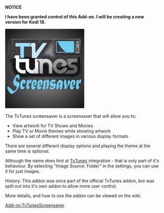 __NOTICE__

__I have been granted control of this Add-on. I will be creating a new version for Kodi 18.__


![TvTunes Screensaver](icon.png)

The TvTunes screensaver is a screensaver that will allow you to:

* View artwork for TV Shows and Movies
* Play TV or Movie themes while showing artwork
* Show a set of different images in various display formats

There are several different display options and playing the theme at the same time is optional.

Although the name does hint at [TvTunes](https://github.com/latts9923/service.tvtunes) integration - that is only part of it's behaviour. By selecting "Image Source: Folder" in the settings, you can use it for just images.

History: This addon was once part of the official TvTunes addon, but was split out into it's own addon to allow more user control.

More details, and how to use the addon can be viewed on the wiki:

[Add-on:TvTunesScreensaver](https://github.com/latts9923/screensaver.tvtunes/wiki)
